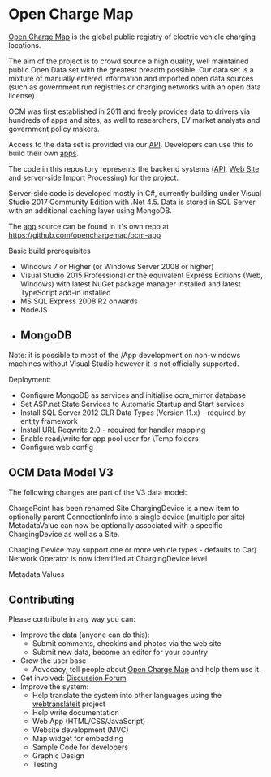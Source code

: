 Open Charge Map
==========

[Open Charge Map](http://openchargemap.org) is the global public registry of electric vehicle charging locations. 

The aim of the project is to crowd source a high quality, well maintained public Open Data set with the greatest breadth possible. Our data set is a mixture of manually entered information and imported open data sources (such as government run registries or charging networks with an open data license).

OCM was first established in 2011 and freely provides data to drivers via hundreds of apps and sites, as well to researchers, EV market analysts and government policy makers.

Access to the data set is provided via our [API](http://openchargemap.org/site/develop/). Developers can use this to build their own [apps](http://openchargemap.org/site/develop/apps/).

The code in this repository represents the backend systems ([API](http://openchargemap.org/site/develop/), [Web Site](http://openchargemap.org) and server-side Import Processing) for the project.

Server-side code is developed mostly in C#, currently building under Visual Studio 2017 Community Edition with .Net 4.5. Data is stored in SQL Server with an additional caching layer using MongoDB.

The [app](https://map.openchargemap.io) source can be found in it's own repo at https://github.com/openchargemap/ocm-app


Basic build prerequisites

- Windows 7 or Higher (or Windows Server 2008 or higher)
- Visual Studio 2015 Professional or the equivalent Express Editions (Web, Windows) with latest NuGet package manager installed and latest TypeScript add-in installed
- MS SQL Express 2008 R2 onwards
- NodeJS
- MongoDB
	- 

Note: it is possible to most of the /App development on non-windows machines without Visual Studio however it is not officially supported.

Deployment:
 - Configure MongoDB as services and initialise ocm_mirror database
 - Set ASP.net State Services to Automatic Startup and Start services
 - Install SQL Server 2012 CLR Data Types (Version 11.x) - required by entity framework
 - Install URL Reqwrite 2.0 - required for handler mapping
 - Enable read/write for app pool user for \Temp folders
 - Configure web.config


OCM Data Model V3
------------------

The following changes are part of the V3 data model:

ChargePoint has been renamed Site
ChargingDevice is a new item to optionally parent ConnectionInfo into a single device (multiple per site)
MetadataValue can now be optionally associated with a specific ChargingDevice as well as a Site.

Charging Device may support one or more vehicle types - defaults to Car)
Network Operator is now identified at ChargingDevice level

Metadata Values


Contributing
-----------
Please contribute in any way you can:
  - Improve the data (anyone can do this):
    - Submit comments, checkins and photos via the web site
    - Submit new data, become an editor for your country
  - Grow the user base
    - Advocacy, tell people about [Open Charge Map](https://openchargemap.org) and help them use it.
  - Get involved: [Discussion Forum](https://plus.google.com/u/0/communities/112113799071360649945)
  - Improve the system:
    - Help translate the system into other languages using the [webtranslateit](https://webtranslateit.com/en/projects/6978-Open-Charge-Map) project 
    - Help write documentation
    - Web App (HTML/CSS/JavaScript)
    - Website development (MVC)
    - Map widget for embedding
    - Sample Code for developers
    - Graphic Design
    - Testing

